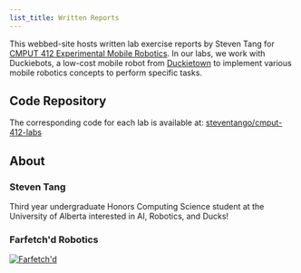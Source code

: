 ```yaml
---
list_title: Written Reports
---
```


This webbed-site hosts written lab exercise reports by Steven Tang for
[CMPUT 412 Experimental
Mobile Robotics](https://apps.ualberta.ca/catalogue/archive/course/cmput/412/1820).
In our labs, we work with Duckiebots, a low-cost mobile robot from
[Duckietown](https://www.duckietown.org/) to implement various mobile robotics
concepts to perform specific tasks.

## Code Repository

The corresponding code for each lab is available at:
[steventango/cmput-412-labs](https://github.com/steventango/cmput-412-labs/)

## About

### **Steven Tang**

Third year undergraduate Honors Computing Science student at the University of
Alberta interested in AI, Robotics, and Ducks!

### **Farfetch'd Robotics**

[![Farfetch'd](https://img.pokemondb.net/sprites/black-white/anim/normal/farfetchd.gif)](https://pokemondb.net/pokedex/farfetchd)
